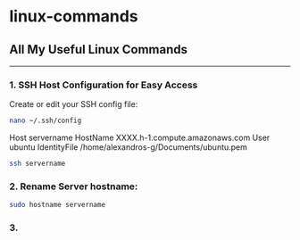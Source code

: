# linux-commands

## All My Useful Linux Commands

---

### 1. SSH Host Configuration for Easy Access

Create or edit your SSH config file:

```bash 
nano ~/.ssh/config
```

Host servername
    HostName XXXX.h-1.compute.amazonaws.com
    User ubuntu
    IdentityFile /home/alexandros-g/Documents/ubuntu.pem

```bash 
ssh servername
```

### 2. Rename Server hostname:
```bash 
sudo hostname servername
```

### 3. 


